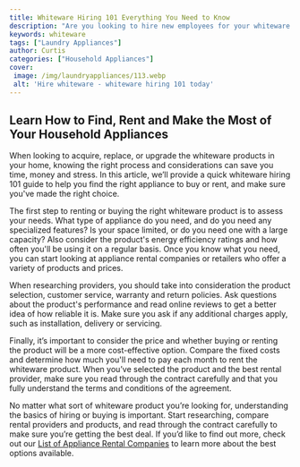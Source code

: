 ```yaml
---
title: Whiteware Hiring 101 Everything You Need to Know
description: "Are you looking to hire new employees for your whiteware business Find out what you need to know with this comprehensive guide on whiteware hiring Learn best practices and tips to stay ahead of the competition"
keywords: whiteware
tags: ["Laundry Appliances"]
author: Curtis
categories: ["Household Appliances"]
cover: 
 image: /img/laundryappliances/113.webp
 alt: 'Hire whiteware - whiteware hiring 101 today'
---
```

## Learn How to Find, Rent and Make the Most of Your Household Appliances

When looking to acquire, replace, or upgrade the whiteware products in your home, knowing the right process and considerations can save you time, money and stress. In this article, we’ll provide a quick whiteware hiring 101 guide to help you find the right appliance to buy or rent, and make sure you've made the right choice.

The first step to renting or buying the right whiteware product is to assess your needs. What type of appliance do you need, and do you need any specialized features? Is your space limited, or do you need one with a large capacity? Also consider the product's energy efficiency ratings and how often you'll be using it on a regular basis. Once you know what you need, you can start looking at appliance rental companies or retailers who offer a variety of products and prices.

When researching providers, you should take into consideration the product selection, customer service, warranty and return policies. Ask questions about the product's performance and read online reviews to get a better idea of how reliable it is. Make sure you ask if any additional charges apply, such as installation, delivery or servicing.

Finally, it’s important to consider the price and whether buying or renting the product will be a more cost-effective option. Compare the fixed costs and determine how much you'll need to pay each month to rent the whiteware product. When you’ve selected the product and the best rental provider, make sure you read through the contract carefully and that you fully understand the terms and conditions of the agreement.

No matter what sort of whiteware product you’re looking for, understanding the basics of hiring or buying is important. Start researching, compare rental providers and products, and read through the contract carefully to make sure you’re getting the best deal. If you’d like to find out more, check out our [List of Appliance Rental Companies](./pages/appliance-rental) to learn more about the best options available.
